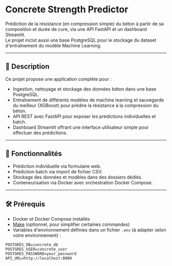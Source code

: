 # Concrete Strength Predictor

Prédiction de la résistance (en compression simple) du béton à partir de sa composition et durée de cure, via une API FastAPI et un dashboard Streamlit.  
Le projet inclut aussi une base PostgreSQL pour le stockage du dataset d'entraînement du modèle Machine Learning.

---

## 🧱 Description

Ce projet propose une application complète pour :

- Ingestion, nettoyage et stockage des données béton dans une base PostgreSQL.
- Entraînement de différents modèles de machine learning et sauvegarde du meilleur (XGBoost) pour prédire la résistance à la compression du béton.
- API REST avec FastAPI pour exposer les prédictions individuelles et batch.
- Dashboard Streamlit offrant une interface utilisateur simple pour effectuer des prédictions.

---

## 🚀 Fonctionnalités

- Prédiction individuelle via formulaire web.
- Prédiction batch via import de fichier CSV.
- Stockage des données et modèles dans des dossiers dédiés.
- Conteneurisation via Docker avec orchestration Docker Compose.


---

## 🛠️ Prérequis

- Docker et Docker Compose installés  
- [Make](https://www.gnu.org/software/make/) (optionnel, pour simplifier certaines commandes)  
- Variables d'environnement définies dans un fichier `.env` (à adapter selon votre environnement) :

```env
POSTGRES_DB=concrete_db
POSTGRES_USER=concrete_user
POSTGRES_PASSWORD=your_password
API_URL=http://localhost:8000
